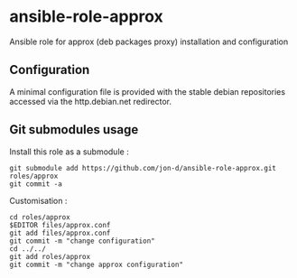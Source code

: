 ansible-role-approx
===================

Ansible role for approx (deb packages proxy) installation and configuration

Configuration
-------------

A minimal configuration file is provided with the stable debian repositories
accessed via the http.debian.net redirector.

Git submodules usage
--------------------

Install this role as a submodule :

    git submodule add https://github.com/jon-d/ansible-role-approx.git roles/approx
    git commit -a

Customisation :

    cd roles/approx
    $EDITOR files/approx.conf
    git add files/approx.conf
    git commit -m "change configuration"
    cd ../../
    git add roles/approx
    git commit -m "change approx configuration"

